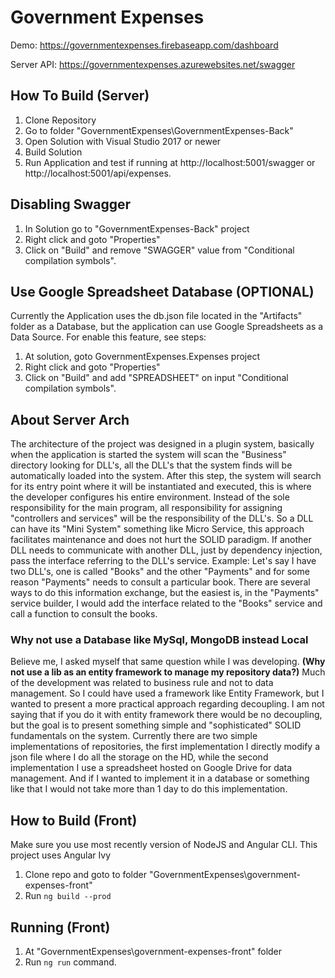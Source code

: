 
# Government Expenses
Demo: https://governmentexpenses.firebaseapp.com/dashboard

Server API: https://governmentexpenses.azurewebsites.net/swagger
## How To Build (Server)
1. Clone Repository
2. Go to folder "GovernmentExpenses\GovernmentExpenses-Back"
3. Open Solution with Visual Studio 2017 or newer
4. Build Solution
5. Run Application and test if running at http://localhost:5001/swagger or http://localhost:5001/api/expenses.
## Disabling Swagger
1. In Solution go to "GovernmentExpenses-Back" project
2. Right click and goto "Properties"
3. Click on "Build" and remove "SWAGGER" value from "Conditional compilation symbols".
## Use Google Spreadsheet Database (OPTIONAL)
Currently the Application uses the db.json file located in the "Artifacts" folder as a Database, but the application can use Google Spreadsheets as a Data Source.
For enable this feature, see steps:
1. At solution, goto GovernmentExpenses.Expenses project
2. Right click and goto "Properties"
3. Click on "Build" and add "SPREADSHEET" on input "Conditional compilation symbols".
## About Server Arch
The architecture of the project was designed in a plugin system, basically when the application is started the system will scan the "Business" directory looking for DLL's, all the DLL's that the system finds will be automatically loaded into the system.
After this step, the system will search for its entry point where it will be instantiated and executed, this is where the developer configures his entire environment.
Instead of the sole responsibility for the main program, all responsibility for assigning "controllers and services" will be the responsibility of the DLL's.
So a DLL can have its "Mini System" something like Micro Service, this approach facilitates maintenance and does not hurt the SOLID paradigm.
If another DLL needs to communicate with another DLL, just by dependency injection, pass the interface referring to the DLL's service.
Example:
Let's say I have two DLL's, one is called "Books" and the other "Payments" and for some reason "Payments" needs to consult a particular book.
There are several ways to do this information exchange, but the easiest is, in the "Payments" service builder, I would add the interface related to the "Books" service and call a function to consult the books.
### Why not use a Database like MySql, MongoDB instead Local
Believe me, I asked myself that same question while I was developing. **(Why not use a lib as an entity framework to manage my repository data?)**
Much of the development was related to business rule and not to data management. So I could have used a framework like Entity Framework, but I wanted to present a more practical approach regarding decoupling. I am not saying that if you do it with entity framework there would be no decoupling, but the goal is to present something simple and "sophisticated" SOLID fundamentals on the system.
Currently there are two simple implementations of repositories, the first implementation I directly modify a json file where I do all the storage on the HD, while the second implementation I use a spreadsheet hosted on Google Drive for data management.
And if I wanted to implement it in a database or something like that I would not take more than 1 day to do this implementation.

## How to Build (Front)
Make sure you use most recently version of NodeJS and Angular CLI.
This project uses Angular Ivy
1. Clone repo and goto to folder "GovernmentExpenses\government-expenses-front"
2. Run `ng build --prod`
## Running (Front)
1. At "GovernmentExpenses\government-expenses-front" folder
2. Run `ng run` command.
